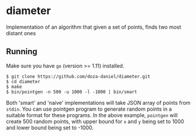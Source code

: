 # diameter
Implementation of an algorithm that given a set of points, finds two most distant ones

## Running
Make sure you have `go` (version >= 1.11) installed.
```
$ git clone https://github.com/doza-daniel/diameter.git
$ cd diameter
$ make
$ bin/pointgen -n 500 -u 1000 -l -1000 | bin/smart
```
Both 'smart' and 'naive' implementations will take JSON array of points from `stdin`. You can use pointgen program to generate
random points in a suitable format for these programs. In the above example, `pointgen` will create 500 random points, with
upper bound for `x` and `y` being set to 1000 and lower bound being set to -1000.
